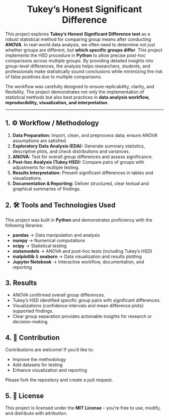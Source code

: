 

<h1 align='center'> Tukey’s Honest Significant Difference </h1>


This project explores **Tukey’s Honest Significant Difference test** as a robust statistical method for comparing group means after conducting **ANOVA**. In real-world data analysis, we often need to determine not just whether groups are different, but **which specific groups differ**. This project implements the HSD procedure in **Python** to allow precise post-hoc comparisons across multiple groups. By providing detailed insights into group-level differences, the analysis helps researchers, students, and professionals make statistically sound conclusions while minimizing the risk of false positives due to multiple comparisons.

The workflow was carefully designed to ensure replicability, clarity, and flexibility. The project demonstrates not only the implementation of statistical methods but also best practices in **data analysis workflow, reproducibility, visualization, and interpretation**.

---

## 1. ⚙️ Workflow / Methodology

1. **Data Preparation:** Import, clean, and preprocess data; ensure ANOVA assumptions are satisfied.
2. **Exploratory Data Analysis (EDA):** Generate summary statistics, descriptive plots, and check distributions and variances.
3. **ANOVA:** Test for overall group differences and assess significance.
4. **Post-hoc Analysis (Tukey HSD):** Compare pairs of groups with adjustments for multiple testing.
5. **Results Interpretation:** Present significant differences in tables and visualizations.
6. **Documentation & Reporting:** Deliver structured, clear textual and graphical summaries of findings.

## 2. 🛠️ Tools and Technologies Used

This project was built in **Python** and demonstrates proficiency with the following libraries:

* **pandas** → Data manipulation and analysis
* **numpy** → Numerical computations
* **scipy** → Statistical testing
* **statsmodels** → ANOVA and post-hoc tests (including Tukey’s HSD)
* **matplotlib** & **seaborn** → Data visualization and results plotting
* **Jupyter Notebook** → Interactive workflow, documentation, and reporting


## 3. Results

* ANOVA confirmed overall group differences.
* Tukey’s HSD identified specific group pairs with significant differences.
* Visualizations (confidence intervals and mean difference plots) supported findings.
* Clear group separation provides actionable insights for research or decision-making.



## 4. 🤝 Contribution

Contributions are welcome! If you’d like to:

* Improve the methodology
* Add datasets for testing
* Enhance visualization and reporting

Please fork the repository and create a pull request.


## 5. 📜 License

This project is licensed under the **MIT License** – you’re free to use, modify, and distribute with attribution.
